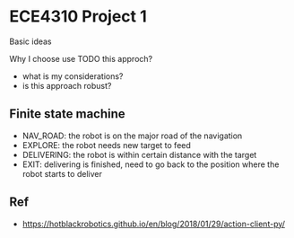 # ECE4310 Project 1

Basic ideas

Why I choose use TODO this approch?
- what is my considerations?
- is this approach robust?

## Finite state machine

- NAV_ROAD: the robot is on the major road of the navigation
- EXPLORE: the robot needs new target to feed
- DELIVERING: the robot is within certain distance with the target
- EXIT: delivering is finished, need to go back to the position where the robot starts to deliver

## Ref
- https://hotblackrobotics.github.io/en/blog/2018/01/29/action-client-py/